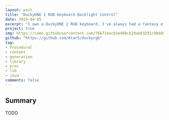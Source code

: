 ```yaml
---
layout: post
title: "DuckyONE 2 RGB Keyboard Backlight Control"
date: 2019-04-05
excerpt: "I own a DuckyONE 2 RGB keyboard. I've always had a fantasy of controlling the lights on my keyboard through code, so I reverse engineered how the RGB control software was communicating with the keyboard and emulated it! Flashy RGB has never been so great."
project: true
img: https://camo.githubusercontent.com/76671eecb3e408cb29ab83291c0b685d4c818ce4/68747470733a2f2f692e696d6775722e636f6d2f7271574d5a4c632e676966
github: "https://github.com/Ktar5/duckyrgb"
tag: 
- Procedural
- content
- generation
- library
- proc
- lib
- java
comments: false
---
```


## Summary
TODO
